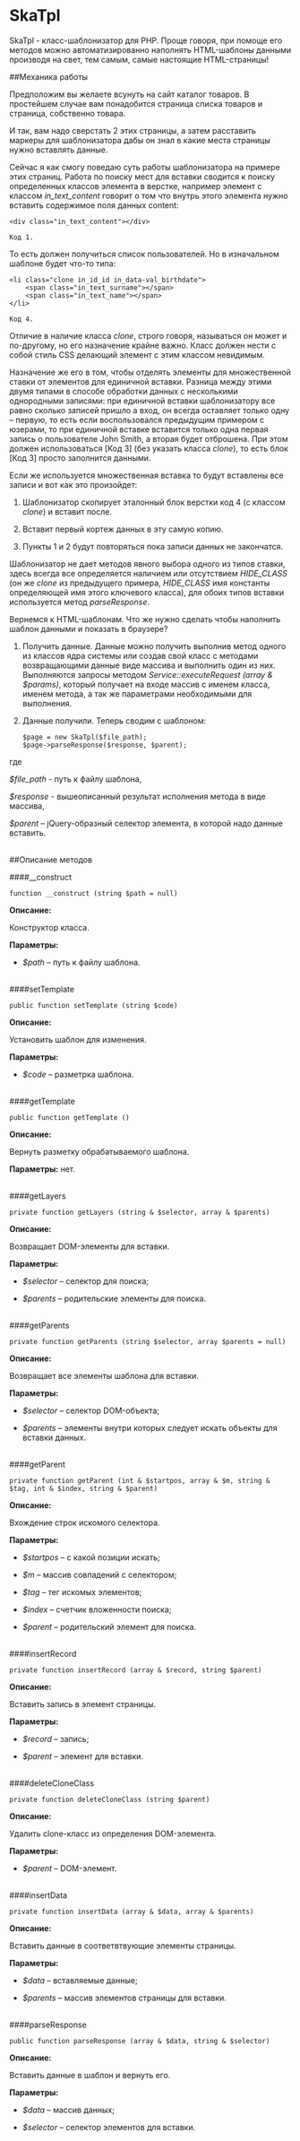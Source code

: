 SkaTpl
======

SkaTpl - класс-шаблонизатор для PHP. Проще говоря, при помоще его методов можно автоматизированно наполнять HTML-шаблоны данными производя на свет, тем самым, самые настоящие HTML-страницы!

##Механика работы

Предположим вы желаете всунуть на сайт каталог товаров. В простейшем случае вам понадобится страница списка товаров и страница, собственно товара.

И так, вам надо сверстать 2 этих страницы, а затем расставить маркеры для шаблонизатора дабы он знал в какие места страницы нужно вставлять данные. 

Сейчас я как смогу поведаю суть работы шаблонизатора на примере этих страниц. Работа по поиску мест для вставки сводится к поиску определенных классов элемента в верстке, например элемент с классом *in_text_content* говорит о том что внутрь этого элемента нужно вставить содержимое поля данных content:

    <div class="in_text_content"></div>
    
    Код 1.
    
То есть должен получиться список пользователей. 
Но в изначальном шаблоне будет что-то типа:

    <li class="clone in_id_id in_data-val_birthdate">
        <span class="in_text_surname"></span>
        <span class="in_text_name"></span>
    </li>
    
    Код 4.
    
Отличие в наличие класса *clone*, строго говоря, называться он может и по-другому, но его назначение крайне важно. Класс должен нести с собой стиль CSS делающий элемент с этим классом невидимым.

Назначение же его в том, чтобы отделять элементы для множественной ставки от элементов для единичной вставки. Разница между этими двумя типами в способе обработки данных с несколькими однородными записями: при единичной вставки шаблонизатору все равно сколько записей пришло а вход, он всегда оставляет только одну – первую, то есть если воспользовался предыдущим примером с юзерами, то при единичной вставке вставится только одна первая запись о пользователе John Smith, а вторая будет отброшена. При этом должен использоваться [Код 3] (без указать класса *clone*), то есть блок [Код 3] просто заполнится данными.

Если же используется множественная вставка то будут вставлены все записи и вот как это произойдет:

1.  Шаблонизатор скопирует эталонный блок верстки код 4 (с классом *clone*) и вставит после.

2.	Вставит первый кортеж данных в эту самую копию.

3.	Пункты 1 и 2 будут повторяться пока записи данных не закончатся.

Шаблонизатор не дает методов явного выбора одного из типов ставки, здесь всегда все определяется наличием или отсутствием *HIDE_CLASS* (он же *clone* из предыдущего примера, *HIDE_CLASS* имя константы определяющей имя этого ключевого класса), для обоих типов вставки используется метод *parseResponse*.

Вернемся к HTML-шаблонам. Что же нужно сделать чтобы наполнить шаблон данными и показать в браузере?

1.  Получить данные. Данные можно получить выполнив метод одного из классов ядра системы или создав свой класс с методами возвращающими данные виде массива и выполнить один из них. Выполняются запросы методом *Service::executeRequest (array & $params)*, который получает на входе массив с именем класса, именем метода, а так же параметрами необходимыми для выполнения.

2.  Данные получили. Теперь сводим с шаблоном:


        $page = new SkaTpl($file_path);
        $page->parseResponse($response, $parent);


где 

*$file_path* - путь к файлу шаблона,

*$response* - вышеописанный результат исполнения метода в виде массива,

*$parent* – jQuery-образный селектор элемента, в которой надо данные вставить.

<br>
##Описание методов

####__construct

    function __construct (string $path = null)
    
**Описание:**

Конструктор класса.

**Параметры:**

-   *$path* – путь к файлу шаблона.

<br>
####setTemplate

    public function setTemplate (string $code)
    
**Описание:**

Установить шаблон для изменения.

**Параметры:**

-   *$code* – разметрка шаблона.

<br>
####getTemplate

    public function getTemplate ()
    
**Описание:**

Вернуть разметку обрабатываемого шаблона.

**Параметры:** нет.

<br>
####getLayers

    private function getLayers (string & $selector, array & $parents)
    
**Описание:**

Возвращает DOM-элементы для вставки.

**Параметры:**

-   *$selector* – селектор для поиска;

-   *$parents* – родительские элементы для поиска.

<br>
####getParents

    private function getParents (string $selector, array $parents = null)
    
**Описание:**

Возвращает все элементы шаблона для вставки.

**Параметры:**

-   *$selector* – селектор DOM-объекта;

-   *$parents* – элементы внутри которых следует искать объекты для вставки данных.

<br>
####getParent

    private function getParent (int & $startpos, array & $m, string & $tag, int & $index, string & $parent)
    
**Описание:**

Вхождение строк искомого селектора.

**Параметры:**

-   *$startpos* – с какой позиции искать;

-   *$m* – массив совпадений с селектором;

-   *$tag* – тег искомых элементов;

-   *$index* – счетчик вложенности поиска;

-   *$parent* – родительский элемент для поиска.

<br>
####insertRecord

    private function insertRecord (array & $record, string $parent)
    
**Описание:**

Вставить запись в элемент страницы.

**Параметры:**

-   *$record* – запись;

-   *$parent* – элемент для вставки.

<br>
####deleteCloneClass

    private function deleteCloneClass (string $parent)
    
**Описание:**

Удалить clone-класс из определения DOM-элемента.

**Параметры:**

-   *$parent* – DOM-элемент.

<br>
####insertData

    private function insertData (array & $data, array & $parents)
    
**Описание:**

Вставить данные в соответвтвующие элементы страницы.

**Параметры:**

-   *$data* – вставляемые данные;

-   *$parents* – массив элементов страницы для вставки.

<br>
####parseResponse

    public function parseResponse (array & $data, string & $selector)
    
**Описание:**

Вставить данные в шаблон и вернуть его.

**Параметры:**

-   *$data* – массив данных;

-   *$selector* – селектор элементов для вставки.
